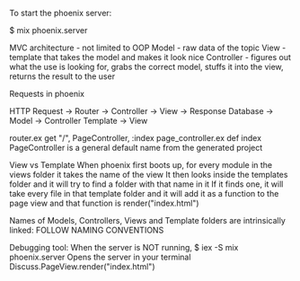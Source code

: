 To start the phoenix server:

  $ mix phoenix.server

MVC architecture - not limited to OOP
Model - raw data of the topic
View - template that takes the model and makes it look nice
Controller - figures out what the use is looking for, grabs the correct model, stuffs it into the view, returns the result to the user

Requests in phoenix

HTTP Request -> Router -> Controller -> View -> Response
Database -> Model -> Controller
Template -> View

router.ex     get "/", PageController, :index
page_controller.ex def index
PageController is a general default name from the generated project

View vs Template
When phoenix first boots up, for every module in the views folder it takes the name of the view
It then looks inside the templates folder and it will try to find a folder with that name in it
If it finds one, it will take every file in that template folder and it will add it as a function to the page view and that function is render("index.html")

Names of Models, Controllers, Views and Template folders are intrinsically linked: FOLLOW NAMING CONVENTIONS

Debugging tool:
When the server is NOT running, $ iex -S mix phoenix.server
Opens the server in your terminal
Discuss.PageView.render("index.html")